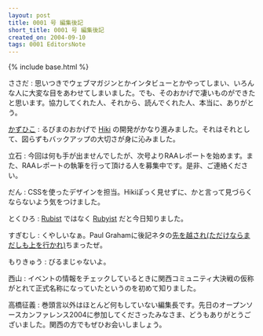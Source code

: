 ```yaml
---
layout: post
title: 0001 号 編集後記
short_title: 0001 号 編集後記
created_on: 2004-09-10
tags: 0001 EditorsNote
---
```

{% include base.html %}


ささだ
:  思いつきでウェブマガジンとかインタビューとかやってしまい、いろんな人に大変な目をあわせてしまいました。でも、そのおかげで凄いものができたと思います。協力してくれた人、それから、読んでくれた人、本当に、ありがとう。

[かずひこ](http://kazuhiko.tdiary.net/)
: るびまのおかげで [Hiki](http://www.namaraii.com/hiki/) の開発がかなり進みました。それはそれとして、図らずもバックアップの大切さが身に沁みました。

立石
: 今回は何も手が出ませんでしたが、次号よりRAAレポートを始めます。また、RAAレポートの執筆を行って頂ける人を募集中です。是非、ご連絡ください。

だん
: CSSを使ったデザインを担当。Hikiぽっく見せずに、かと言って見づらくならないよう気をつけました。

とくひろ
: [Rubist](http://www.google.com/search?hl=ja&lr=&ie=UTF-8&oe=UTF-8&q=rubist&num=50) ではなく [Rubyist](http://www.google.com/search?hl=ja&lr=&ie=UTF-8&oe=UTF-8&q=Rubyist&num=50) だと今日知りました。

すぎむし
: くやしいなぁ。Paul Grahamに後記ネタの[先を越され(ただけならまだしも上を行かれ)](http://www.paulgraham.com/essay.html)ちまったぜ。

もりきゅう
: びるまじゃないよ。

西山
: イベントの情報をチェックしているときに関西コミュニティ大決戦の仮称がとれて正式名称になっていたというのを初めて知りました。

高橋征義
: 巻頭言以外はほとんど何もしていない編集長です。先日のオープンソースカンファレンス2004に参加してくださったみなさま、どうもありがとうございました。関西の方でもぜひお会いしましょう。



